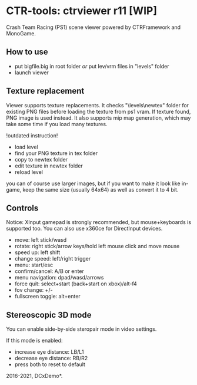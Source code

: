 # CTR-tools: ctrviewer r11 [WIP]
Crash Team Racing (PS1) scene viewer powered by CTRFramework and MonoGame.

## How to use
- put bigfile.big in root folder *or* put lev/vrm files in "levels" folder
- launch viewer

## Texture replacement
Viewer supports texture replacements.
It checks "\levels\newtex" folder for existing PNG files before loading the texture from ps1 vram.
If texture found, PNG image is used instead. It also supports mip map generation, which may take some time if you load many textures.

!outdated instruction!
- load level
- find your PNG texture in tex folder
- copy to newtex folder
- edit texture in newtex folder
- reload level

you can of course use larger images, but if you want to make it look like in-game, keep the same size (usually 64x64) as well as convert it to 4 bit.

## Controls
Notice: XInput gamepad is strongly recommended, but mouse+keyboards is supported too.
You can also use x360ce for DirectInput devices.

* move: left stick/wasd
* rotate: right stick/arrow keys/hold left mouse click and move mouse
* speed up: left shift
* change speed: left/right trigger
* menu: start/esc
* confirm/cancel: A/B or enter
* menu navigation: dpad/wasd/arrows
* force quit: select+start (back+start on xbox)/alt-f4
* fov change: +/-
* fullscreen toggle: alt+enter

## Stereoscopic 3D mode
You can enable side-by-side steropair mode in video settings.

If this mode is enabled:
* increase eye distance: LB/L1
* decrease eye distance: RB/R2
* press both to reset to default

2016-2021, DCxDemo*.